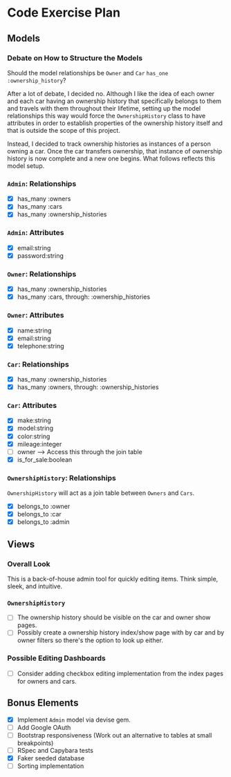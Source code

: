 # Code Exercise Plan

## Models

### Debate on How to Structure the Models

Should the model relationships be `Owner` and `Car` `has_one :ownership_history`?

After a lot of debate, I decided no. Although I like the idea of each owner and each car having an ownership history that specifically belongs to them and travels with them throughout their lifetime, setting up the model relationships this way would force the `OwnershipHistory` class to have attributes in order to establish properties of the ownership history itself and that is outside the scope of this project.

Instead, I decided to track ownership histories as instances of a person owning a car. Once the car transfers ownership, that instance of ownership history is now complete and a new one begins. What follows reflects this model setup.

### `Admin`: Relationships

- [x] has_many :owners
- [x] has_many :cars
- [x] has_many :ownership_histories

### `Admin`: Attributes

- [x] email:string
- [x] password:string

### `Owner`: Relationships

- [x] has_many :ownership_histories
- [x] has_many :cars, through: :ownership_histories

### `Owner`: Attributes

- [x] name:string
- [x] email:string
- [x] telephone:string

### `Car`: Relationships

- [x] has_many :ownership_histories
- [x] has_many :owners, through: :ownership_histories

### `Car`: Attributes

- [x] make:string
- [x] model:string
- [x] color:string
- [x] mileage:integer
- [ ] owner --> Access this through the join table
- [x] is_for_sale:boolean

### `OwnershipHistory`: Relationships

`OwnershipHistory` will act as a join table between `Owners` and `Cars`.

- [x] belongs_to :owner
- [x] belongs_to :car
- [x] belongs_to :admin

## Views

### Overall Look

This is a back-of-house admin tool for quickly editing items. Think simple, sleek, and intuitive.

### `OwnershipHistory`

- [ ] The ownership history should be visible on the car and owner show pages.
- [ ] Possibly create a ownership history index/show page with by car and by owner filters so there's the option to look up either.

### Possible Editing Dashboards

- [ ] Consider adding checkbox editing implementation from the index pages for owners and cars.

## Bonus Elements

- [x] Implement `Admin` model via devise gem.
- [ ] Add Google OAuth
- [ ] Bootstrap responsiveness (Work out an alternative to tables at small breakpoints)
- [ ] RSpec and Capybara tests
- [x] Faker seeded database
- [ ] Sorting implementation
